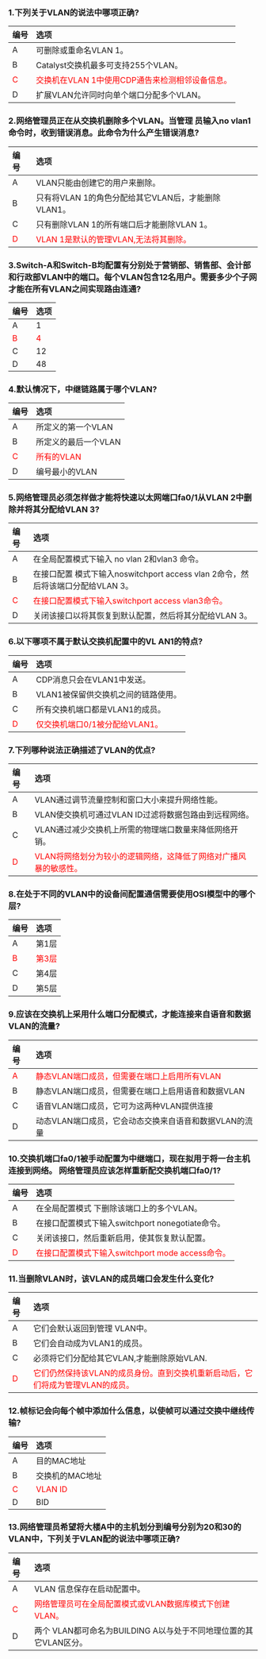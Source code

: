 ### 1.下列关于VLAN的说法中哪项正确?
|编号|选项|
|:-|:-|
|A|可删除或重命名VLAN 1。|
|B|Catalyst交换机最多可支持255个VLAN。|
|<font color="red">C|<font color="red">交换机在VLAN 1中使用CDP通告来检测相邻设备信息。|
|D|扩展VLAN允许同时向单个端口分配多个VLAN。|

### 2.网络管理员正在从交换机删除多个VLAN。当管理 员输入no vlan1命令时，收到错误消息。此命令为什么产生错误消息?
|编号|选项|
|:-|:-|
|A|VLAN只能由创建它的用户来删除。|
|B|只有将VLAN 1的角色分配给其它VLAN后，才能删除VLAN1。|
|C|只有删除VLAN 1的所有端口后才能删除VLAN 1。|
|<font color="red">D|<font color="red">VLAN 1是默认的管理VLAN,无法将其删除。|

### 3.Switch-A和Switch-B均配置有分别处于营销部、销售部、会计部和行政部VLAN中的端口。每个VLAN包含12名用户。需要多少个子网才能在所有VLAN之间实现路由连通?
|编号|选项|
|:-|:-|
|A|1|
|<font color="red">B|<font color="red">4|
|C|12|
|D|48|

### 4.默认情况下，中继链路属于哪个VLAN?
|编号|选项|
|:-|:-|
|A|所定义的第一个VLAN|
|B|所定义的最后一个VLAN|
|<font color="red">C|<font color="red">所有的VLAN|
|D|编号最小的VLAN|

### 5.网络管理员必须怎样做才能将快速以太网端口fa0/1从VLAN 2中删除并将其分配给VLAN 3?
|编号|选项|
|:-|:-|
|A|在全局配置模式下输入 no vlan 2和vlan3 命令。|
|B|在接口配置 模式下输入noswitchport access vlan 2命令，然后将该端口分配给VLAN 3。|
|<font color="red">C|<font color="red">在接口配置模式下输入switchport access vlan3命令。|
|D|关闭该接口以将其恢复到默认配置，然后将其分配给VLAN 3。|

### 6.以下哪项不属于默认交换机配置中的VL AN1的特点?
|编号|选项|
|:-|:-|
|A|CDP消息只会在VLAN1中发送。|
|B|VLAN1被保留供交换机之间的链路使用。|
|C|所有交换机端口都是VLAN1的成员。|
|<font color="red">D|<font color="red">仅交换机端口0/1被分配给VLAN1。|

### 7.下列哪种说法正确描述了VLAN的优点?
|编号|选项|
|:-|:-|
|A|VLAN通过调节流量控制和窗口大小来提升网络性能。|
|B|VLAN使交换机可通过VLAN ID过滤将数据包路由到远程网络。|
|C|VLAN通过减少交换机上所需的物理端口数量来降低网络开销。|
|<font color="red">D|<font color="red">VLAN将网络划分为较小的逻辑网络，这降低了网络对广播风暴的敏感性。|

### 8.在处于不同的VLAN中的设备间配置通信需要使用OSI模型中的哪个层?
|编号|选项|
|:-|:-|
|A|第1层|
|<font color="red">B|<font color="red">第3层|
|C|第4层|
|D|第5层|

### 9.应该在交换机上采用什么端口分配模式，才能连接来自语音和数据VLAN的流量?
|编号|选项|
|:-|:-|
|<font color="red">A|<font color="red">静态VLAN端口成员，但需要在端口上启用所有VLAN|
|B|静态VLAN端口成员，但需要在端口上启用语音和数据VLAN|
|C|语音VLAN端口成员，它可为这两种VLAN提供连接|
|D|动态VLAN端口成员，它会动态交换来自语音和数据VLAN的流量|

### 10.交换机端口fa0/1被手动配置为中继端口，现在拟用于将一台主机连接到网络。 网络管理员应该怎样重新配交换机端口fa0/1?
|编号|选项|
|:-|:-|
|A|在全局配置模式 下删除该端口上的多个VLAN。|
|B|在接口配置模式下输入switchport nonegotiate命令。|
|C|关闭该接口，然后重新启用，使其恢复默认配置。|
|<font color="red">D|<font color="red">在接口配置模式下输入switchport mode access命令。|

### 11.当删除VLAN时，该VLAN的成员端口会发生什么变化?
|编号|选项|
|:-|:-|
|A|它们会默认返回到管理 VLAN中。|
|B|它们会自动成为VLAN1的成员。|
|C|必须将它们分配给其它VLAN,才能删除原始VLAN.|
|<font color="red">D|<font color="red">它们仍然保持该VLAN的成员身份。直到交换机重新启动后，它们将成为管理VLAN的成员。|

### 12.帧标记会向每个帧中添加什么信息，以使帧可以通过交换中继线传输?
|编号|选项|
|:-|:-|
|A|目的MAC地址|
|B|交换机的MAC地址|
|<font color="red">C|<font color="red">VLAN ID|
|D|BID|

### 13.网络管理员希望将大楼A中的主机划分到编号分别为20和30的VLAN中，下列关于VLAN配的说法中哪项正确?
|编号|选项|
|:-|:-|
|A|VLAN 信息保存在启动配置中。|
|<font color="red">C|<font color="red">网络管理员可在全局配置模式或VLAN数据库模式下创建VLAN。|
|D|两个 VLAN都可命名为BUILDING A以与处于不同地理位置的其它VLAN区分。|

